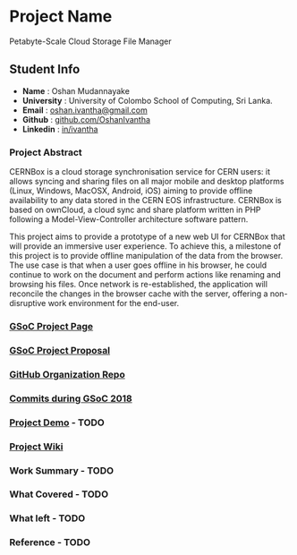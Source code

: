 # Project Name
Petabyte-Scale Cloud Storage File Manager

## Student Info
* <b>Name</b> : Oshan Mudannayake
* <b>University</b> : University of Colombo School of Computing, Sri Lanka.
* <b>Email</b> : [oshan.ivantha@gmail.com](mailto:oshan.ivantha@gmail.com)
* <b>Github</b> : [github.com/OshanIvantha](https://github.com/OshanIvantha)
* <b>Linkedin</b> : [in/ivantha](https://www.linkedin.com/in/ivantha)

### Project Abstract
CERNBox is a cloud storage synchronisation service for CERN users:
it allows syncing and sharing files on all major mobile and desktop
platforms (Linux, Windows, MacOSX, Android, iOS) aiming to provide
offline availability to any data stored in the CERN EOS infrastructure.
CERNBox is based on ownCloud, a cloud sync and share platform written in
PHP following a Model-View-Controller architecture software pattern.

This project aims to provide a prototype of a new web UI for CERNBox
that will provide an immersive user experience. To achieve this, a
milestone of this project is to provide offline manipulation of the data
from the browser. The use case is that when a user goes offline in his
browser, he could continue to work on the document and perform actions
like renaming and browsing his files. Once network is re-established,
the application will reconcile the changes in the browser cache with the
server, offering a non-disruptive work environment for the end-user.

### [GSoC Project Page](https://summerofcode.withgoogle.com/projects/#5067468272304128)

### [GSoC Project Proposal](https://storage.googleapis.com/summerofcode-prod.appspot.com/gsoc/core_project/doc/6504610056372224_1522136827_Petabyte-Scale_Cloud_Storage_File_Manager.pdf?Expires=1534198420&GoogleAccessId=summerofcode-prod%40appspot.gserviceaccount.com&Signature=e8QRpWDmnQrBL5%2BnuJZ668xvnEKTd4cxV5JWmHV4dFraxZVQRlEoPDC%2Fzzt1AJ6Crs5EdmDKBmFdYYMlp%2BVBFXStdQpTDzxPx7dTDzqLY4BjnLO%2Fq3VNbL308Dl%2FhVszb1CW%2FWO0pHytjw9sEufzAMvbccDdvWfU0Ynht%2BncIdAB8bsZkHetucz%2BqBX%2FAXmtdQypb7pNFuYWMyreD7VuRtI%2Bboouz159QWEO%2FP8Fad3XwaSJXjlOCVhpvjb%2BCxSy9BWdb81D%2BnkMpQHa%2F1IFbzD4dFu3STRdG2BsG0A2vfgA5MAoUp%2FrcNJ3bvMowfjD4Bt5lfWz1wgqBAzp83O26A%3D%3D)

### [GitHub Organization Repo](https://github.com/owncloud/phoenix)

### [Commits during GSoC 2018](https://github.com/owncloud/phoenix/pulls?utf8=%E2%9C%93&q=is%3Apr+author%3AOshanIvantha+)

### [Project Demo]() - TODO

### [Project Wiki](/wiki/project_wiki.md)

### Work Summary - TODO

### What Covered - TODO

### What left - TODO

### Reference - TODO
